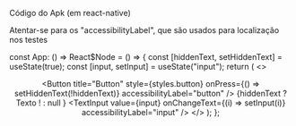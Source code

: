 Código do Apk (em react-native)

Atentar-se para os "accessibilityLabel", que são usados para localização nos testes

const App: () => React$Node = () => {
  const [hiddenText, setHiddenText] = useState(true);
  const [input, setInput] = useState("input");
  return (
    <>
      <StatusBar barStyle="dark-content" />
      <SafeAreaView>
        <ScrollView
          contentInsetAdjustmentBehavior="automatic"
          style={styles.scrollView}>
          <Header />
          <View style={styles.body}>
            <Button
              title="Button"
              style={styles.button}
              onPress={() => setHiddenText(!hiddenText)}
              accessibilityLabel="button"
            />
            {hiddenText ?
              <Text accessibilityLabel="texto">Texto !</Text>
              :
              null
            }
            <TextInput
              value={input}
              onChangeText={(i) => setInput(i)}
              accessibilityLabel="input"
            />
          </View>
        </ScrollView>
      </SafeAreaView>
    </>
  );
};
